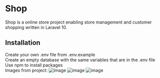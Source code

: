# Shop

Shop is a online store project enabling store management and customer shopping written in Laravel 10.

## Installation
Create your own .env file from .env.example<br>
Create an empty database with the same variables that are in the .env file<br>
Use npm to install packages <br>
Images from project:
![image](https://github.com/PawDah/shop/assets/121932715/ccd95aad-6521-4189-9346-98b24dfcca6c)
![image](https://github.com/PawDah/shop/assets/121932715/689b4ae2-8246-4399-aca1-458d6a6c6d1e)
![image](https://github.com/PawDah/shop/assets/121932715/21c71dd3-a51f-4283-98a5-df7049f55874)



